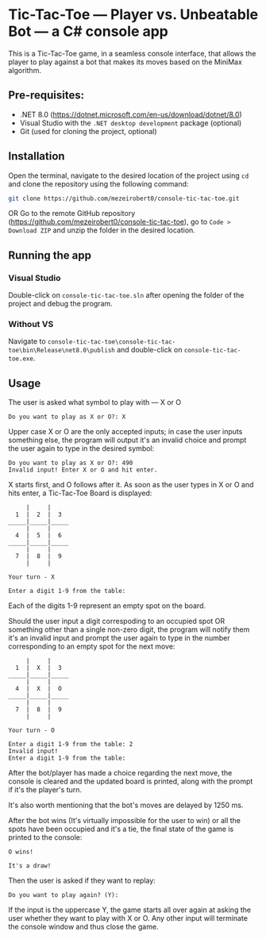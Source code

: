 # Tic-Tac-Toe — Player vs. Unbeatable Bot — a C# console app
This is a Tic-Tac-Toe game, in a seamless console interface, that allows the player to play against a bot that makes its moves based on the MiniMax algorithm.

## Pre-requisites:
* .NET 8.0 (https://dotnet.microsoft.com/en-us/download/dotnet/8.0)
* Visual Studio with the `.NET desktop development` package (optional)
* Git (used for cloning the project, optional)

## Installation

Open the terminal, navigate to the desired location of the project using `cd` and clone the repository using the following command:
```bash
git clone https://github.com/mezeirobert0/console-tic-tac-toe.git
```
OR
Go to the remote GitHub repository (https://github.com/mezeirobert0/console-tic-tac-toe), go to `Code > Download ZIP` and unzip the folder in the desired location.

## Running the app

### Visual Studio
Double-click on `console-tic-tac-toe.sln` after opening the folder of the project and debug the program.
### Without VS
Navigate to `console-tic-tac-toe\console-tic-tac-toe\bin\Release\net8.0\publish` and double-click on `console-tic-tac-toe.exe`.

## Usage
The user is asked what symbol to play with — X or O
```
Do you want to play as X or O?: X
```
Upper case X or O are the only accepted inputs; in case the user inputs something else, the program will output it's an invalid choice and prompt the user again to type in the desired symbol:
```
Do you want to play as X or O?: 490
Invalid input! Enter X or O and hit enter.
```
X starts first, and O follows after it.
As soon as the user types in X or O and hits enter, a Tic-Tac-Toe Board is displayed:
```
     |     |
  1  |  2  |  3
_____|_____|_____
     |     |
  4  |  5  |  6
_____|_____|_____
     |     |
  7  |  8  |  9
     |     |

Your turn - X

Enter a digit 1-9 from the table:
```
Each of the digits 1-9 represent an empty spot on the board.

Should the user input a digit correspoding to an occupied spot OR something other than a single non-zero digit, the program will notify them it's an invalid input and prompt the user again to type in the number corresponding to an empty spot for the next move:
```
     |     |
  1  |  X  |  3
_____|_____|_____
     |     |
  4  |  X  |  O
_____|_____|_____
     |     |
  7  |  8  |  9
     |     |

Your turn - O

Enter a digit 1-9 from the table: 2
Invalid input!
Enter a digit 1-9 from the table:
```
After the bot/player has made a choice regarding the next move, the console is cleared and the updated board is printed, along with the prompt if it's the player's turn.

It's also worth mentioning that the bot's moves are delayed by 1250 ms.

After the bot wins (It's virtually impossible for the user to win) or all the spots have been occupied and it's a tie, the final state of the game is printed to the console:
```
O wins!
```
```
It's a draw!
```
Then the user is asked if they want to replay:
```
Do you want to play again? (Y): 
```
If the input is the uppercase Y, the game starts all over again at asking the user whether they want to play with X or O. Any other input will terminate the console window and thus close the game.
